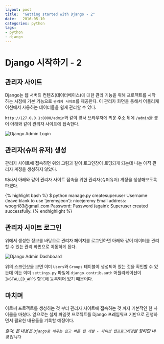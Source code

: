 ```yaml
---
layout: post
title:  "Getting started with Django - 2"
date:   2016-05-10
categories: python
tags:
- python
- django
---
```

# Django 시작하기 - 2

## 관리자 사이트

Django는 웹 서버의 컨텐츠(데이터베이스)에 대한 관리 기능을 위해 프로젝트를 시작하는 시점에 기본 기능으로 `관리자 사이트`를 제공한다. 이 관리자 화면을 통해서 어플리케이션에서 사용하는 데이터들을 쉽게 관리할 수 있다.

`http://127.0.0.1:8000/admin`와 같이 앞서 브라우저에 띄운 주소 뒤에 `/admin`을 붙어 아래와 같이 관리자 사이트에 접속한다.

![Django Admin Login](/assets/post_image/django_admin.png)

## 관리자(슈퍼 유저) 생성

관리자 사이트에 접속하면 위의 그림과 같이 로그인창이 로딩되게 되는데 나는 아직 관리자 계정을 생성하지 않았다.

따라서 아래와 같이 관리자 사이트 접속을 위한 관리자(슈퍼유저) 계정을 생성해보도록 하겠다.

{% highlight bash %}
$ python manage.py createsuperuser
Username (leave blank to use 'jeremyjeon'): nicejeremy
Email address: woogri83@gmail.com
Password:
Password (again):
Superuser created successfully.
{% endhighlight %}


## 관리자 사이트 로그인

위에서 생성한 정보를 바탕으로 관리자 페이지를 로그인하면 아래와 같이 데이터를 관리할 수 있는 관리 화면으로 이동하게 된다.

![Django Admin Dashboard](/assets/post_image/django_admin_dashboard.png)

위의 스크린샷을 보면 이미 `Users`와 `Groups` 테이블이 생성되어 있는 것을 확인할 수 있는데 이는 이미 `settings.py` 파일에 `django.contrib.auth` 어플리케이션이 `INSTALLED_APPS` 항목에 등록되어 있기 때문이다.


## 마치며

이로써 프로젝트를 생성하는 것 부터 관리자 사이트에 접속하는 것 까지 기본적인 한 사이클을 마쳤다. 앞으로는 실제 파일럿 프로젝트를 Django 프레임워크 기반으로 진행하면서 필요한 내용들을 기록할 예정이다.


*출처: 본 내용은 `Django로 배우는 쉽고 빠른 웹 개발 - 파이썬 웹프로그래밍`을 정리한 내용입니다*